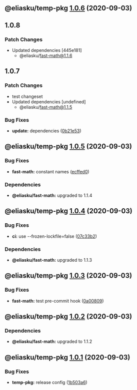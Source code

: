 ## @eliasku/temp-pkg [1.0.6](https://github.com/eliasku/ts-libs/compare/@eliasku/temp-pkg@1.0.5...@eliasku/temp-pkg@1.0.6) (2020-09-03)

## 1.0.8

### Patch Changes

- Updated dependencies [445e181]
  - @eliasku/fast-math@1.1.6

## 1.0.7

### Patch Changes

- test changeset
- Updated dependencies [undefined]
  - @eliasku/fast-math@1.1.5

### Bug Fixes

- **update:** dependencies ([0b21e53](https://github.com/eliasku/ts-libs/commit/0b21e533382c2dbebce1ec23810a7479f8d18cba))

## @eliasku/temp-pkg [1.0.5](https://github.com/eliasku/ts-libs/compare/@eliasku/temp-pkg@1.0.4...@eliasku/temp-pkg@1.0.5) (2020-09-03)

### Bug Fixes

- **fast-math:** constant names ([ecffed0](https://github.com/eliasku/ts-libs/commit/ecffed0e522cbf263f8f7348e6f45a4a584c2507))

### Dependencies

- **@eliasku/fast-math:** upgraded to 1.1.4

## @eliasku/temp-pkg [1.0.4](https://github.com/eliasku/ts-libs/compare/@eliasku/temp-pkg@1.0.3...@eliasku/temp-pkg@1.0.4) (2020-09-03)

### Bug Fixes

- **ci:** use --frozen-lockfile=false ([07c33b2](https://github.com/eliasku/ts-libs/commit/07c33b2058f9267c40c721080fa7c00a01ae1992))

### Dependencies

- **@eliasku/fast-math:** upgraded to 1.1.3

## @eliasku/temp-pkg [1.0.3](https://github.com/eliasku/ts-libs/compare/@eliasku/temp-pkg@1.0.2...@eliasku/temp-pkg@1.0.3) (2020-09-03)

### Bug Fixes

- **fast-math:** test pre-commit hook ([0a00809](https://github.com/eliasku/ts-libs/commit/0a008091c296d32b44f168824a1546652773069d))

## @eliasku/temp-pkg [1.0.2](https://github.com/eliasku/ts-libs/compare/@eliasku/temp-pkg@1.0.1...@eliasku/temp-pkg@1.0.2) (2020-09-03)

### Dependencies

- **@eliasku/fast-math:** upgraded to 1.1.2

## @eliasku/temp-pkg [1.0.1](https://github.com/eliasku/ts-libs/compare/@eliasku/temp-pkg@1.0.0...@eliasku/temp-pkg@1.0.1) (2020-09-03)

### Bug Fixes

- **temp-pkg:** release config ([1b503a6](https://github.com/eliasku/ts-libs/commit/1b503a6b730360cf20fd8347046ffbf53116b180))
